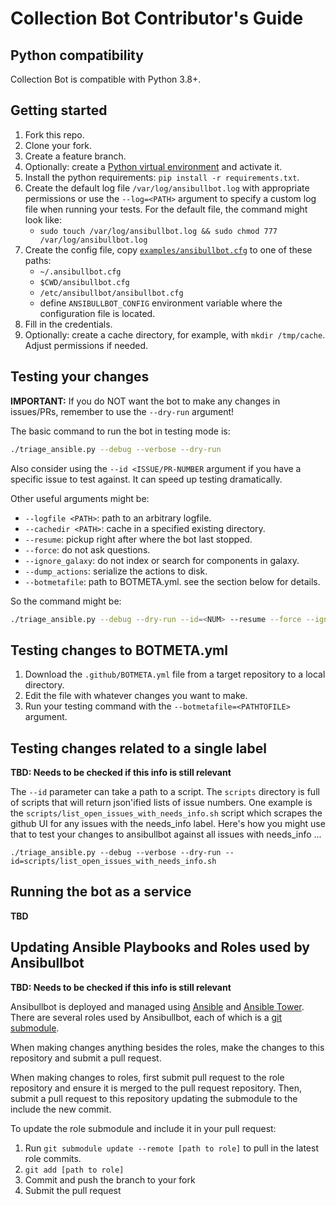 # Collection Bot Contributor's Guide

## Python compatibility

Collection Bot is compatible with Python 3.8+.

## Getting started

1. Fork this repo.
2. Clone your fork.
3. Create a feature branch.
4. Optionally: create a [Python virtual environment](https://realpython.com/python-virtual-environments-a-primer/) and activate it.
4. Install the python requirements: `pip install -r requirements.txt`.
5. Create the default log file `/var/log/ansibullbot.log` with appropriate permissions or use the `--log=<PATH>` argument to specify a custom log file when running your tests. For the default file, the command might look like:
    * `sudo touch /var/log/ansibullbot.log && sudo chmod 777 /var/log/ansibullbot.log`
6. Create the config file, copy [`examples/ansibullbot.cfg`](https://github.com/ansible-community/collection_bot/blob/main/examples/ansibullbot.cfg) to one of these paths:
    * `~/.ansibullbot.cfg`
    * `$CWD/ansibullbot.cfg`
    * `/etc/ansibullbot/ansibullbot.cfg`
    * define `ANSIBULLBOT_CONFIG` environment variable where the configuration file is located.
7. Fill in the credentials.
8. Optionally: create a cache directory, for example, with `mkdir /tmp/cache`. Adjust permissions if needed.

## Testing your changes

**IMPORTANT:** If you do NOT want the bot to make any changes in issues/PRs, remember to use the `--dry-run` argument!

The basic command to run the bot in testing mode is:

```bash
./triage_ansible.py --debug --verbose --dry-run
```

Also consider using the `--id <ISSUE/PR-NUMBER` argument if you have a specific issue to test against. It can speed up testing dramatically.

Other useful arguments might be:
- `--logfile <PATH>`: path to an arbitrary logfile.
- `--cachedir <PATH>`: cache in a specified existing directory.
- `--resume`: pickup right after where the bot last stopped.
- `--force`: do not ask questions.
- `--ignore_galaxy`: do not index or search for components in galaxy.
- `--dump_actions`: serialize the actions to disk.
- `--botmetafile`: path to BOTMETA.yml. see the section below for details.

So the command might be:

```bash
./triage_ansible.py --debug --dry-run --id=<NUM> --resume --force --ignore_galaxy --dump_actions --logfile=/tmp/ansibullbot.log --cachedir=/tmp/cache --botmetafile=/tmp/BOTMETA.yml
```

## Testing changes to BOTMETA.yml

1. Download the `.github/BOTMETA.yml` file from a target repository to a local directory.
2. Edit the file with whatever changes you want to make.
3. Run your testing command with the `--botmetafile=<PATHTOFILE>` argument.

## Testing changes related to a single label

**TBD: Needs to be checked if this info is still relevant**

The `--id` parameter can take a path to a script. The `scripts` directory is full of scripts that will return json'ified lists of issue numbers. One example is the `scripts/list_open_issues_with_needs_info.sh` script which scrapes the github UI for any issues with the needs_info label. Here's how you might use that to test your changes to ansibullbot against all issues with needs_info ...

```
./triage_ansible.py --debug --verbose --dry-run --id=scripts/list_open_issues_with_needs_info.sh
```

## Running the bot as a service

**TBD**

## Updating Ansible Playbooks and Roles used by Ansibullbot ##

**TBD: Needs to be checked if this info is still relevant**

Ansibullbot is deployed and managed using [Ansible](https://www.ansible.com) and [Ansible Tower](https://www.ansible.com/tower). There are several roles used by Ansibullbot, each of which is a [git submodule](https://git-scm.com/book/en/v2/Git-Tools-Submodules).

When making changes anything besides the roles, make the changes to this repository and submit a pull request.

When making changes to roles, first submit pull request to the role repository and ensure it is merged to the pull request repository. Then, submit a pull request to this repository updating the submodule to the include the new commit.

To update the role submodule and include it in your pull request:

1. Run `git submodule update --remote [path to role]` to pull in the latest role commits.
1. `git add [path to role]`
1. Commit and push the branch to your fork
2. Submit the pull request
